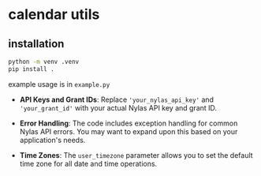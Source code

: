 # calendar utils

## installation

```bash
python -m venv .venv
pip install .
``` 

example usage is in `example.py`

- **API Keys and Grant IDs**: Replace `'your_nylas_api_key'` and `'your_grant_id'` with your actual Nylas API key and grant ID.

- **Error Handling**: The code includes exception handling for common Nylas API errors. You may want to expand upon this based on your application's needs.

- **Time Zones**: The `user_timezone` parameter allows you to set the default time zone for all date and time operations.
